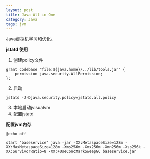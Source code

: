 ```yaml
---
layout: post
title: Java All in One
category: Java
tags: jvm
---
```

Java虚拟机学习和优化。

**jstatd 使用**

1. 创建policy文件 

```shell  
grant codebase "file:${java.home}/../lib/tools.jar" {   
    permission java.security.AllPermission;
};
```

2. 启动

```shell  
jstatd -J-Djava.security.policy=jstatd.all.policy
```

3. 本地启动jvisualvm
4. 配置jstatd



**配置jvm内存**

```shell  
@echo off

start "baseservice" java -jar -XX:MetaspaceSize=128m -XX:MaxMetaspaceSize=128m -Xms256m -Xmx256m -Xmn256m -Xss256k -XX:SurvivorRatio=8 -XX:+UseConcMarkSweepGC baseservice.jar
```

